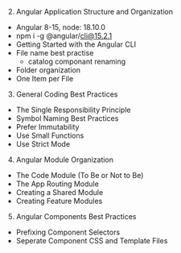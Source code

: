 2. Angular Application Structure and Organization
  - Angular 8-15, node: 18.10.0 
  - npm i -g @angular/cli@15.2.1
  - Getting Started with the Angular CLI
  - File name best practise
    - catalog componant renaming
  - Folder organization
  - One Item per File
3. General Coding Best Practices
  - The Single Responsibility Principle
  - Symbol Naming Best Practices
  - Prefer Immutability
  - Use Small Functions
  - Use Strict Mode
4. Angular Module Organization
  - The Code Module (To Be or Not to Be)
  - The App Routing Module
  - Creating a Shared Module
  - Creating Feature Modules
5. Angular Components Best Practices
  - Prefixing Component Selectors
  - Seperate Component CSS and Template Files